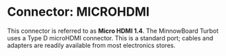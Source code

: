 # Connector: MICROHDMI

This connector is referred to as **Micro HDMI 1.4**.
The MinnowBoard Turbot uses a Type D microHDMI connector. This is a standard port; cables and adapters are readily available from most electronics stores.
